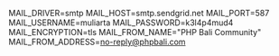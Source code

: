 MAIL_DRIVER=smtp
MAIL_HOST=smtp.sendgrid.net
MAIL_PORT=587
MAIL_USERNAME=muliarta
MAIL_PASSWORD=k3l4p4mud4
MAIL_ENCRYPTION=tls
MAIL_FROM_NAME="PHP Bali Community"
MAIL_FROM_ADDRESS=no-reply@phpbali.com
